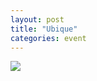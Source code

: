 ```yaml
---
layout: post
title: "Ubique"
categories: event
---
```

![](https://pics.livejournal.com/quillcraft/pic/001gqrd5)
